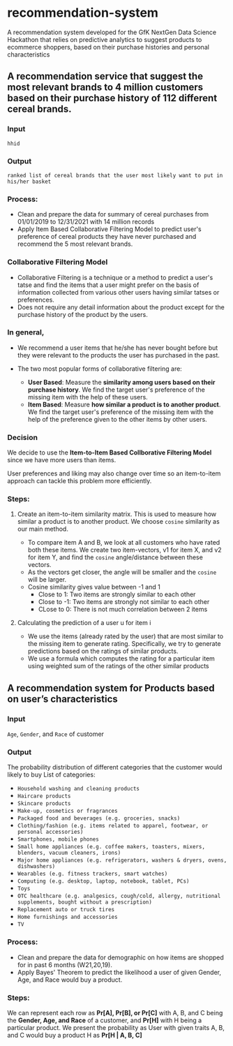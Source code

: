 # recommendation-system
A recommendation system developed for the GfK NextGen Data Science Hackathon that relies on predictive analytics to suggest products to ecommerce shoppers, based on their purchase histories and personal characteristics

## A recommendation service that suggest the most relevant brands to 4 million customers based on their purchase history of 112 different cereal brands.
### Input
`hhid`
### Output
`ranked list of cereal brands that the user most likely want to put in his/her basket`
### Process:
- Clean and prepare the data for summary of cereal purchases from 01/01/2019 to 12/31/2021 with 14 million records
- Apply Item Based Collaborative Filtering Model to predict user's preference of cereal products they have never purchased and recommend the 5 most relevant brands.

### Collaborative Filtering Model
- Collaborative Filtering is a technique or a method to predict a user's tatse and find the items that a user might prefer on the basis of information  collected from various other users having similar tatses or preferences.
- Does not require any detail information about the product except for the purchase history of the product by the users.

### In general,
- We recommend a user items that he/she has never bought before but they were relevant to the products the user has purchased in the past.

- The two most popular forms of collaborative filtering are:
    - **User Based**: Measure the **similarity among users based on their purchase history**. We find the target user's preference of the missing item with the help of these users.
    - **Item Based**: Measure **how similar a product is to another product**. We find the target user's preference of the missing item with the help of the preference given to the other items by other users.
    
### Decision

We decide to use the **Item-to-Item Based Collborative Filtering Model** since we have more users than items.

User preferences and liking may also change over time so an item-to-item approach can tackle this problem more efficiently.

### Steps:
1. Create an item-to-item similarity matrix. This is used to measure how similar a product is to another product. We choose `cosine` similarity as our main method.
    - To compare item A and B, we look at all customers who have rated both these items. We create two item-vectors, v1 for item X, and v2 for item Y, and find the `cosine` angle/distance between these vectors. 
    - As the vectors get closer, the angle will be smaller and the `cosine` will be larger.
    - Cosine similarity gives value between -1 and 1
        - Close to 1: Two items are strongly similar to each other
        - Close to -1: Two items are strongly not similar to each other
        - CLose to 0: There is not much correlation between 2 items
        
2. Calculating the prediction of a user u for item i
    - We use the items (already rated by the user) that are most similar to the missing item to generate rating. Specifically, we try to generate predictions based on the ratings of similar products.
    - We use a formula which computes the rating for a particular item using weighted sum of the ratings of the other similar products

## A recommendation system for Products based on user’s characteristics
### Input
`Age`, `Gender`, and `Race` of customer

### Output
The probability distribution of different categories that the customer would likely to buy
List of categories:
- `Household washing and cleaning products`
- `Haircare products`
- `Skincare products`
- `Make-up, cosmetics or fragrances`
- `Packaged food and beverages (e.g. groceries, snacks)`
- `Clothing/fashion (e.g. items related to apparel, footwear, or personal accessories)`
- `Smartphones, mobile phones`
- `Small home appliances (e.g. coffee makers, toasters, mixers, blenders, vacuum cleaners, irons)`
- `Major home appliances (e.g. refrigerators, washers & dryers, ovens, dishwashers)`
- `Wearables (e.g. fitness trackers, smart watches)`
- `Computing (e.g. desktop, laptop, notebook, tablet, PCs)`
- `Toys`
- `OTC healthcare (e.g. analgesics, cough/cold, allergy, nutritional supplements, bought without a prescription)`
- `Replacement auto or truck tires`
- `Home furnishings and accessories`
- `TV`

### Process:
- Clean and prepare the data for demographic on how items are shopped for in past 6 months (W21,20,19).
- Apply Bayes' Theorem to predict the likelihood a user of given Gender, Age, and Race would buy a product.

### Steps:
We can represent each row as **Pr[A], Pr[B], or Pr[C]** with A, B, and C being the **Gender, Age, and Race** of a customer, and **Pr[H]** with H being a particular product.
We present the probability as User with given traits A, B, and C would buy a product H as **Pr[H | A, B, C]**
